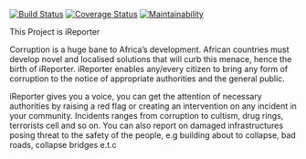
[![Build Status](https://travis-ci.org/hustlaviola/iReporter.svg?branch=develop)](https://travis-ci.org/hustlaviola/iReporter)  [![Coverage Status](https://coveralls.io/repos/github/hustlaviola/iReporter/badge.svg?branch=develop)](https://coveralls.io/github/hustlaviola/iReporter?branch=develop)  [![Maintainability](https://api.codeclimate.com/v1/badges/22b0da361445b996ceae/maintainability)](https://codeclimate.com/github/hustlaviola/iReporter/maintainability)


This Project is iReporter

Corruption is a huge bane to Africa’s development. African countries must develop novel and
localised solutions that will curb this menace, hence the birth of iReporter. iReporter enables
any/every citizen to bring any form of corruption to the notice of appropriate authorities and the
general public.

iReporter gives you a voice, you can get the attention of necessary authorities 
by raising a red flag or creating an intervention on any incident in your community.
Incidents ranges from corruption to cultism, drug rings, terrorists cell and so on.
You can also report on damaged infrastructures posing threat to the safety of the people,
e.g building about to collapse, bad roads, collapse bridges e.t.c
